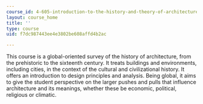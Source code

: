 ```yaml
---
course_id: 4-605-introduction-to-the-history-and-theory-of-architecture-spring-2012
layout: course_home
title: ''
type: course
uid: f7dc987443ee4e3802be608affd4b2ac

---
```

This course is a global-oriented survey of the history of architecture, from the prehistoric to the sixteenth century. It treats buildings and environments, including cities, in the context of the cultural and civilizational history. It offers an introduction to design principles and analysis. Being global, it aims to give the student perspective on the larger pushes and pulls that influence architecture and its meanings, whether these be economic, political, religious or climatic.

